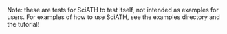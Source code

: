 Note: these are tests for SciATH to test itself, not intended as examples for users. For examples of how to use SciATH, see the examples directory and the tutorial!
